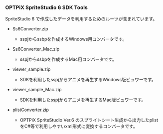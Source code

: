 ### OPTPiX SpriteStudio 6 SDK Tools

SpriteStudio 6 で作成したデータを利用するためのルーツが含まれています。

- Ss6Converter.zip
  - sspjからssbpを作成するWindows用コンバータです。

- Ss6Converter_Mac.zip
  - sspjからssbpを作成するMac用コンバータです。

- viewer_sample.zip
  - SDKを利用したsspjからアニメを再生するWindows版ビュワーです。

- viewer_sample_Mac.zip
  - SDKを利用したsspjからアニメを再生するMac版ビュワーです。

- plistConverter.zip
  - OPTPiX SpriteStudio Ver.6 のスプライトシート生成から出力したplistをC#等で利用しやすいxml形式に変換するコンバータです。

